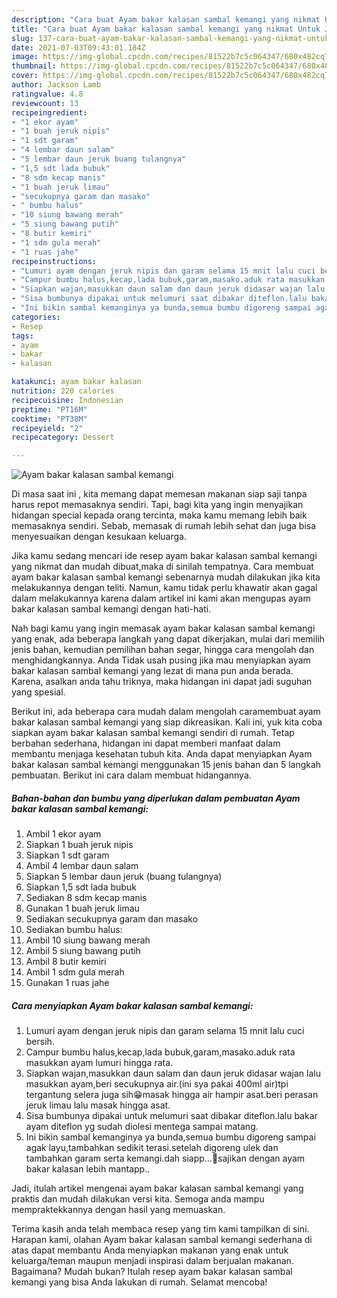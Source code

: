 ```yaml
---
description: "Cara buat Ayam bakar kalasan sambal kemangi yang nikmat Untuk Jualan"
title: "Cara buat Ayam bakar kalasan sambal kemangi yang nikmat Untuk Jualan"
slug: 137-cara-buat-ayam-bakar-kalasan-sambal-kemangi-yang-nikmat-untuk-jualan
date: 2021-07-03T09:43:01.184Z
image: https://img-global.cpcdn.com/recipes/81522b7c5c064347/680x482cq70/ayam-bakar-kalasan-sambal-kemangi-foto-resep-utama.jpg
thumbnail: https://img-global.cpcdn.com/recipes/81522b7c5c064347/680x482cq70/ayam-bakar-kalasan-sambal-kemangi-foto-resep-utama.jpg
cover: https://img-global.cpcdn.com/recipes/81522b7c5c064347/680x482cq70/ayam-bakar-kalasan-sambal-kemangi-foto-resep-utama.jpg
author: Jackson Lamb
ratingvalue: 4.8
reviewcount: 13
recipeingredient:
- "1 ekor ayam"
- "1 buah jeruk nipis"
- "1 sdt garam"
- "4 lembar daun salam"
- "5 lembar daun jeruk buang tulangnya"
- "1,5 sdt lada bubuk"
- "8 sdm kecap manis"
- "1 buah jeruk limau"
- "secukupnya garam dan masako"
- " bumbu halus"
- "10 siung bawang merah"
- "5 siung bawang putih"
- "8 butir kemiri"
- "1 sdm gula merah"
- "1 ruas jahe"
recipeinstructions:
- "Lumuri ayam dengan jeruk nipis dan garam selama 15 mnit lalu cuci bersih."
- "Campur bumbu halus,kecap,lada bubuk,garam,masako.aduk rata masukkan ayam lumuri hingga rata."
- "Siapkan wajan,masukkan daun salam dan daun jeruk didasar wajan lalu masukkan ayam,beri secukupnya air.(ini sya pakai 400ml air)tpi tergantung selera juga sih😁masak hingga air hampir asat.beri perasan jeruk limau lalu masak hingga asat."
- "Sisa bumbunya dipakai untuk melumuri saat dibakar diteflon.lalu bakar ayam diteflon yg sudah diolesi mentega sampai matang."
- "Ini bikin sambal kemanginya ya bunda,semua bumbu digoreng sampai agak layu,tambahkan sedikit terasi.setelah digoreng ulek dan tambahkan garam serta kemangi.dah siapp...🤗sajikan dengan ayam bakar kalasan lebih mantapp.."
categories:
- Resep
tags:
- ayam
- bakar
- kalasan

katakunci: ayam bakar kalasan 
nutrition: 220 calories
recipecuisine: Indonesian
preptime: "PT16M"
cooktime: "PT38M"
recipeyield: "2"
recipecategory: Dessert

---
```



![Ayam bakar kalasan sambal kemangi](https://img-global.cpcdn.com/recipes/81522b7c5c064347/680x482cq70/ayam-bakar-kalasan-sambal-kemangi-foto-resep-utama.jpg)

Di masa  saat ini , kita memang dapat memesan makanan siap saji tanpa harus repot memasaknya sendiri. Tapi, bagi kita yang ingin menyajikan hidangan special kepada orang tercinta, maka kamu memang lebih baik memasaknya sendiri. Sebab, memasak di rumah lebih sehat dan juga bisa menyesuaikan dengan kesukaan keluarga.

Jika kamu sedang mencari ide resep ayam bakar kalasan sambal kemangi yang nikmat dan mudah dibuat,maka di sinilah tempatnya. Cara membuat ayam bakar kalasan sambal kemangi  sebenarnya mudah dilakukan jika kita melakukannya dengan teliti. Namun, kamu tidak perlu khawatir akan gagal dalam melakukannya 
karena dalam artikel ini kami akan mengupas ayam bakar kalasan sambal kemangi dengan hati-hati.  



Nah bagi kamu yang ingin memasak ayam bakar kalasan sambal kemangi yang enak, ada beberapa langkah yang dapat dikerjakan, mulai dari memilih jenis bahan, kemudian pemilihan bahan segar, hingga cara mengolah dan menghidangkannya. Anda Tidak usah pusing jika mau menyiapkan ayam bakar kalasan sambal kemangi yang lezat di mana pun anda berada. Karena, asalkan anda  tahu triknya, maka hidangan ini dapat jadi suguhan yang spesial.

Berikut ini, ada beberapa cara mudah dalam mengolah caramembuat ayam bakar kalasan sambal kemangi yang siap dikreasikan. Kali ini, yuk kita coba siapkan ayam bakar kalasan sambal kemangi sendiri di rumah. Tetap berbahan sederhana, hidangan ini dapat memberi manfaat dalam membantu menjaga kesehatan tubuh kita. Anda dapat menyiapkan Ayam bakar kalasan sambal kemangi menggunakan 15 jenis bahan dan 5 langkah pembuatan. Berikut ini cara dalam membuat hidangannya.

<!--inarticleads1-->

##### Bahan-bahan dan bumbu yang diperlukan dalam pembuatan Ayam bakar kalasan sambal kemangi:

1. Ambil 1 ekor ayam
1. Siapkan 1 buah jeruk nipis
1. Siapkan 1 sdt garam
1. Ambil 4 lembar daun salam
1. Siapkan 5 lembar daun jeruk (buang tulangnya)
1. Siapkan 1,5 sdt lada bubuk
1. Sediakan 8 sdm kecap manis
1. Gunakan 1 buah jeruk limau
1. Sediakan secukupnya garam dan masako
1. Sediakan  bumbu halus:
1. Ambil 10 siung bawang merah
1. Ambil 5 siung bawang putih
1. Ambil 8 butir kemiri
1. Ambil 1 sdm gula merah
1. Gunakan 1 ruas jahe




<!--inarticleads2-->

##### Cara menyiapkan Ayam bakar kalasan sambal kemangi:

1. Lumuri ayam dengan jeruk nipis dan garam selama 15 mnit lalu cuci bersih.
1. Campur bumbu halus,kecap,lada bubuk,garam,masako.aduk rata masukkan ayam lumuri hingga rata.
1. Siapkan wajan,masukkan daun salam dan daun jeruk didasar wajan lalu masukkan ayam,beri secukupnya air.(ini sya pakai 400ml air)tpi tergantung selera juga sih😁masak hingga air hampir asat.beri perasan jeruk limau lalu masak hingga asat.
1. Sisa bumbunya dipakai untuk melumuri saat dibakar diteflon.lalu bakar ayam diteflon yg sudah diolesi mentega sampai matang.
1. Ini bikin sambal kemanginya ya bunda,semua bumbu digoreng sampai agak layu,tambahkan sedikit terasi.setelah digoreng ulek dan tambahkan garam serta kemangi.dah siapp...🤗sajikan dengan ayam bakar kalasan lebih mantapp..




Jadi, itulah artikel mengenai  ayam bakar kalasan sambal kemangi  yang praktis dan mudah dilakukan versi kita. Semoga anda mampu mempraktekkannya dengan hasil yang memuaskan. 

Terima kasih anda telah membaca resep yang tim kami tampilkan di sini. Harapan kami, olahan  Ayam bakar kalasan sambal kemangi sederhana di atas dapat membantu Anda menyiapkan makanan yang enak untuk keluarga/teman maupun menjadi inspirasi dalam berjualan makanan. Bagaimana? Mudah bukan? Itulah resep ayam bakar kalasan sambal kemangi yang bisa Anda lakukan di rumah. Selamat mencoba!

